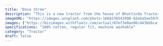 ```yaml
---
title: "Dosa three"
description: "This is a new tractor from the house of Bhattinda Tractors. It is equipped with all the latest technological advancements for effective and efficient farming work. Its 13.42 kW (18 HP) PTO power and 73.5 Nm Torque makes it a good farming option. So, whatever your farming pursuits, the Bhattinda is the best bet for you. This tractor is narrow in width making it suitable for all interculture work in crops like sugarcane & cotton."
imageURL: "https://images.unsplash.com/photo-1668236543090-82eba5ee5976?q=80&w=2670&auto=format&fit=crop&ixlib=rb-4.1.0&ixid=M3wxMjA3fDB8MHxwaG90by1wYWdlfHx8fGVufDB8fHx8fA%3D%3D"
images: ["https://bizimages.withfloats.com/actual/07ef3e8ae96c443bbbcaf9c21094d3d6.jpg"]
specifications: "100% cotton, regular fit, machine washable"
category: "Tractor"
draft: false
---
```

